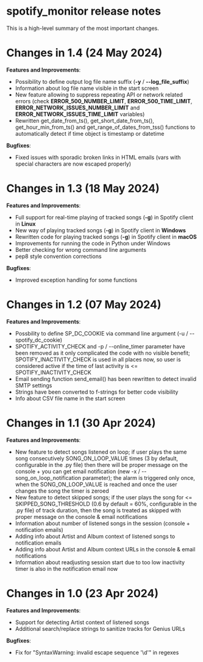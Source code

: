 # spotify_monitor release notes

This is a high-level summary of the most important changes. 

# Changes in 1.4 (24 May 2024)

**Features and Improvements**:

- Possibility to define output log file name suffix (**-y** / **--log_file_suffix**)
- Information about log file name visible in the start screen
- New feature allowing to suppress repeating API or network related errors (check **ERROR_500_NUMBER_LIMIT**, **ERROR_500_TIME_LIMIT**, **ERROR_NETWORK_ISSUES_NUMBER_LIMIT** and **ERROR_NETWORK_ISSUES_TIME_LIMIT** variables)
- Rewritten get_date_from_ts(), get_short_date_from_ts(), get_hour_min_from_ts() and get_range_of_dates_from_tss() functions to automatically detect if time object is timestamp or datetime

**Bugfixes**:

- Fixed issues with sporadic broken links in HTML emails (vars with special characters are now escaped properly)

# Changes in 1.3 (18 May 2024)

**Features and Improvements**:

- Full support for real-time playing of tracked songs (**-g**) in Spotify client in **Linux**
- New way of playing tracked songs (**-g**) in Spotify client in **Windows**
- Rewritten code for playing tracked songs (**-g**) in Spotify client in **macOS**
- Improvements for running the code in Python under Windows
- Better checking for wrong command line arguments
- pep8 style convention corrections

**Bugfixes**:

- Improved exception handling for some functions

# Changes in 1.2 (07 May 2024)

**Features and Improvements**:

- Possbility to define SP_DC_COOKIE via command line argument (-u / --spotify_dc_cookie)
- SPOTIFY_ACTIVITY_CHECK and -p / --online_timer parameter have been removed as it only complicated the code with no visible benefit; SPOTIFY_INACTIVITY_CHECK is used in all places now, so user is considered active if the time of last activity is <= SPOTIFY_INACTIVITY_CHECK
- Email sending function send_email() has been rewritten to detect invalid SMTP settings
- Strings have been converted to f-strings for better code visibility
- Info about CSV file name in the start screen

# Changes in 1.1 (30 Apr 2024)

**Features and Improvements**:

- New feature to detect songs listened on loop; if user plays the same song consecutively SONG_ON_LOOP_VALUE times (3 by default, configurable in the .py file) then there will be proper message on the console + you can get email notification (new -x / --song_on_loop_notification parameter); the alarm is triggered only once, when the SONG_ON_LOOP_VALUE is reached and once the user changes the song the timer is zeroed
- New feature to detect skipped songs; if the user plays the song for <= SKIPPED_SONG_THRESHOLD (0.6 by default = 60%, configurable in the .py file) of track duration, then the song is treated as skipped with proper message on the console & email notifications
- Information about number of listened songs in the session (console + notification emails)
- Adding info about Artist and Album context of listened songs to notification emails
- Adding info about Artist and Album context URLs in the console & email notifications
- Information about readjusting session start due to too low inactivity timer is also in the notification email now

# Changes in 1.0 (23 Apr 2024)

**Features and Improvements**:

- Support for detecting Artist context of listened songs
- Additional search/replace strings to sanitize tracks for Genius URLs

**Bugfixes**:

- Fix for "SyntaxWarning: invalid escape sequence '\d'" in regexes
